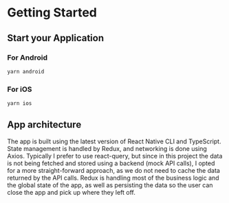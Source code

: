 # Getting Started

## Start your Application

### For Android

```bash
yarn android
```

### For iOS

```bash
yarn ios
```

## App architecture
The app is built using the latest version of React Native CLI and TypeScript.
State management is handled by Redux, and networking is done using Axios.
Typically I prefer to use react-query, but since in this project the data is not being fetched and stored using a backend (mock API calls), I opted for a more straight-forward approach, as we do not need to cache the data returned by the API calls.
Redux is handling most of the business logic and the global state of the app, as well as persisting the data so the user can close the app and pick up where they left off.
